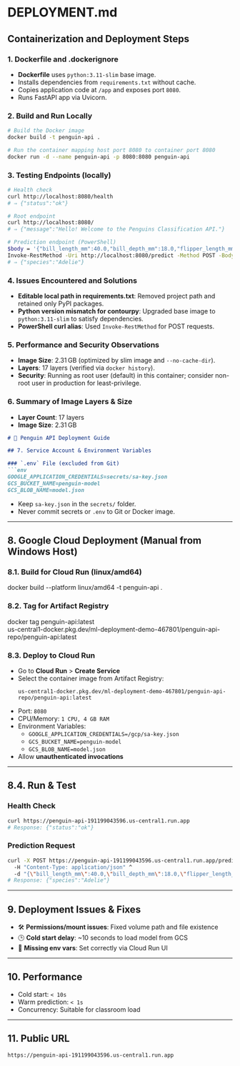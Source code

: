 # DEPLOYMENT.md

## Containerization and Deployment Steps

### 1. Dockerfile and .dockerignore

* **Dockerfile** uses `python:3.11-slim` base image.
* Installs dependencies from `requirements.txt` without cache.
* Copies application code at `/app` and exposes port `8080`.
* Runs FastAPI app via Uvicorn.

### 2. Build and Run Locally

```bash
# Build the Docker image
docker build -t penguin-api .

# Run the container mapping host port 8080 to container port 8080
docker run -d --name penguin-api -p 8080:8080 penguin-api
```


### 3. Testing Endpoints (locally)

```bash
# Health check
curl http://localhost:8080/health
# ⇒ {"status":"ok"}

# Root endpoint
curl http://localhost:8080/
# ⇒ {"message":"Hello! Welcome to the Penguins Classification API."}

# Prediction endpoint (PowerShell)
$body = '{"bill_length_mm":40.0,"bill_depth_mm":18.0,"flipper_length_mm":195,"body_mass_g":4000,"year":2008,"sex":"male","island":"Biscoe"}'
Invoke-RestMethod -Uri http://localhost:8080/predict -Method POST -Body $body -ContentType 'application/json'
# ⇒ {"species":"Adelie"}
```

### 4. Issues Encountered and Solutions

* **Editable local path in requirements.txt**: Removed project path and retained only PyPI packages.
* **Python version mismatch for contourpy**: Upgraded base image to `python:3.11-slim` to satisfy dependencies.
* **PowerShell curl alias**: Used `Invoke-RestMethod` for POST requests.

### 5. Performance and Security Observations

* **Image Size**: 2.31 GB (optimized by slim image and `--no-cache-dir`).
* **Layers**: 17 layers (verified via `docker history`).
* **Security**: Running as root user (default) in this container; consider non-root user in production for least-privilege.

### 6. Summary of Image Layers & Size

* **Layer Count**: 17 layers
* **Image Size**: 2.31 GB


```markdown
# 🐧 Penguin API Deployment Guide

## 7. Service Account & Environment Variables

### `.env` File (excluded from Git)
```env
GOOGLE_APPLICATION_CREDENTIALS=secrets/sa-key.json
GCS_BUCKET_NAME=penguin-model
GCS_BLOB_NAME=model.json
```

- Keep `sa-key.json` in the `secrets/` folder.
- Never commit secrets or `.env` to Git or Docker image.

---

## 8. Google Cloud Deployment (Manual from Windows Host)

### 8.1. Build for Cloud Run (linux/amd64)
docker build --platform linux/amd64 -t penguin-api .

### 8.2. Tag for Artifact Registry
docker tag penguin-api:latest \
  us-central1-docker.pkg.dev/ml-deployment-demo-467801/penguin-api-repo/penguin-api:latest


### 8.3. Deploy to Cloud Run

- Go to **Cloud Run** > **Create Service**
- Select the container image from Artifact Registry:
  ```
  us-central1-docker.pkg.dev/ml-deployment-demo-467801/penguin-api-repo/penguin-api:latest
  ```
- Port: `8080`
- CPU/Memory: `1 CPU, 4 GB RAM`
- Environment Variables:
  - `GOOGLE_APPLICATION_CREDENTIALS=/gcp/sa-key.json`
  - `GCS_BUCKET_NAME=penguin-model`
  - `GCS_BLOB_NAME=model.json`
- Allow **unauthenticated invocations**

---

## 8.4. Run & Test

### Health Check
```bash
curl https://penguin-api-191199043596.us-central1.run.app
# Response: {"status":"ok"}
```

### Prediction Request
```bash
curl -X POST https://penguin-api-191199043596.us-central1.run.app/predict ^
  -H "Content-Type: application/json" ^
  -d "{\"bill_length_mm\":40.0,\"bill_depth_mm\":18.0,\"flipper_length_mm\":195,\"body_mass_g\":4000,\"year\":2008,\"sex\":\"male\",\"island\":\"Biscoe\"}"
# Response: {"species":"Adelie"}
```

---

## 9. Deployment Issues & Fixes

- 🛠️ **Permissions/mount issues**: Fixed volume path and file existence
- 🕒 **Cold start delay**: ~10 seconds to load model from GCS
- 🔐 **Missing env vars**: Set correctly via Cloud Run UI

---

## 10. Performance

- Cold start: `< 10s`
- Warm prediction: `< 1s`
- Concurrency: Suitable for classroom load

---

## 11. Public URL

```text
https://penguin-api-191199043596.us-central1.run.app
```
```
